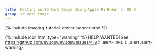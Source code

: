 ```yaml
---
title: Writing an SD Card Image Using Apple Pi Baker on OS X
group: sd-card-image
---
```


{% include imaging-tutorial-etcher-banner.html %}

{% include icon.html type="warning" %}
HELP WANTED! See <https://github.com/ev3dev/ev3dev/issues/419>{: .alert-link}.
{: .alert .alert-warning}
